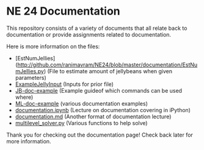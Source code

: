 NE 24 Documentation
=====

This repository consists of a variety of documents that all relate back to documentation or provide assignments related to documentation. 

Here is more information on the files:
*	[EstNumJellies] (http://github.com/ranimavram/NE24/blob/master/documentation/EstNumJellies.py) (File to estimate amount of jellybeans when given parameters)
* [ExampleJellyInput](http://github.com/ranimavram/NE24/blob/master/documentation/ExampleJellyInput.py) (Inputs for prior file)
*	[JB-doc-example](http://github.com/ranimavram/NE24/blob/master/documentation/JB-doc-example) (Example guideof which commands can be used where)
*	[ML-doc-example](https://github.com/ranimavram/NE24/blob/master/documentation/ML-doc-example) (various documentation examples)
*	[documentation.ipynb](http://github.com/ranimavram/NE24/blob/master/documentation/documentation.ipynb) (Lecture on documentation covering in iPython)
*	[documentation.md](http://github.com/ranimavram/NE24/blob/master/documentation/documentation.md) (Another format of documentation lecture)
*	[multilevel_solver.py](https://github.com/ranimavram/NE24/blob/master/documentation/multilevel_solver.py) (Various functions to help solve)

Thank you for checking out the documentation page! Check back later for more information. 

